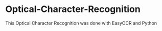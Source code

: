# Optical-Character-Recognition
This Optical Character Recognition was done with EasyOCR and Python
